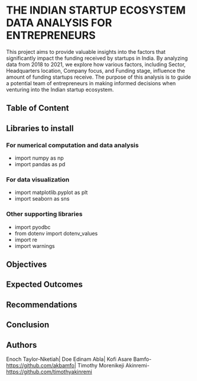 # THE INDIAN STARTUP ECOSYSTEM DATA ANALYSIS FOR ENTREPRENEURS

This project aims to provide valuable insights into the factors that significantly impact the funding received by startups in India. By analyzing data from 2018 to 2021, we explore how various factors, including Sector, Headquarters location, Company focus, and Funding stage, influence the amount of funding startups receive. The purpose of this analysis is to guide a potential team of entrepreneurs in making informed decisions when venturing into the Indian startup ecosystem.

## Table of Content

## Libraries to install 
### For numerical computation and data analysis
 * import numpy as np
 * import pandas as pd
### For data visualization
 * import matplotlib.pyplot as plt
 * import seaborn as sns
### Other supporting libraries 
 * import pyodbc
 * from dotenv import dotenv_values
 * import re
 * import warnings

## Objectives
## Expected Outcomes 
## Recommendations 
## Conclusion

## Authors
Enoch Taylor-Nketiah| Doe Edinam Abla| Kofi Asare Bamfo-https://github.com/akbamfo| Timothy Morenikeji Akinremi- https://github.com/timothyakinremi
